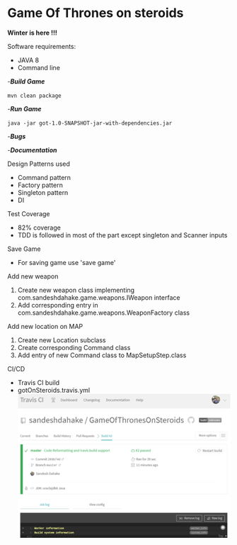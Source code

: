 # Game Of Thrones on steroids 

**Winter is here !!!**

Software requirements: 
- JAVA 8 
- Command line

-_**Build Game**_

`mvn clean package`

-_**Run Game**_

`java -jar got-1.0-SNAPSHOT-jar-with-dependencies.jar`

-_**Bugs**_


-_**Documentation**_

Design Patterns used
- Command pattern
- Factory pattern
- Singleton pattern
- DI

Test Coverage 
- 82% coverage 
- TDD is followed in most of the part except singleton and Scanner inputs

Save Game 
- For saving game use 'save game'

Add new weapon 

1. Create new weapon class implementing  com.sandeshdahake.game.weapons.IWeapon interface
2. Add corresponding entry in  com.sandeshdahake.game.weapons.WeaponFactory class 

Add new location on MAP

1. Create new Location subclass 
2. Create corresponding Command class 
3. Add entry of new Command class to MapSetupStep.class

CI/CD 
-  Travis CI build 
 - gotOnSteroids.travis.yml
![image](documents/travis.PNG)
